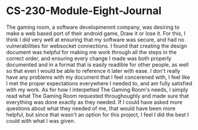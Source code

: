 # CS-230-Module-Eight-Journal

The gaming room, a software developmenmt company, was desiring to make a web based port of their android game, Draw it or lose it. For this, I think I did very well at ensuring that my software was secure, and had no vulnerabilities for websocket connections. I found that creating the design document was helpful for making me work through all the steps in the correct order, and ensuring every change I made was both properly documented and in a format that is easily readible for other people, as well so that even I would be able to reference it later with ease. I don't really have any problems with my document that I feel concerened with, I feel like I met the proper expectations everywhere I needed to, and am fully satisfied with my work. As for how I interpetted The Gaming Room's needs, I simply read what The Gaming Room requested throughoughly and made sure that everything was done exactly as they needed. If I could have asked more questions about what they needed of me, that would have been more helpful, but since that wasn't an option for this project, I feel I did the best I could with what I was given.

